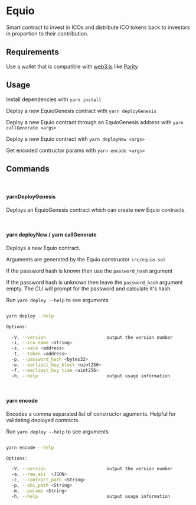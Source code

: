 # Equio

Smart contract to invest in ICOs and distribute ICO tokens back to investors in proportion to their contribution.

## Requirements

Use a wallet that is compatible with [web3.js](https://github.com/ethereum/web3.js/) like [Parity](https://parity.io/)

## Usage

Install dependencies with `yarn install`

Deploy a new EquioGenesis contract with `yarn deployGenesis`

Deploy a new Equio contract through an EquioGenesis address with `yarn callGenerate <args>`

Deploy a new Equio contract with `yarn deployNew <args>`

Get encoded contructor params with `yarn encode <args>`

## Commands

</br>

#### yarnDeployGenesis

Deploys an EquioGenesis contract which can create new Equio contracts.

</br>

#### yarn deployNew / yarn callGenerate <args>

Deploys a new Equio contract.

Arguments are generated by the Equio constructor `src/equio.sol`

If the password hash is known then use the `password_hash` argument

If the password hash is unknown then leave the  `password_hash` argument empty. The CLI will prompt for the password and calculate it's hash.

Run `yarn deploy --help` to see arguments

```sh

yarn deploy --help

```
```sh
Options:

  -V, --version                       output the version number
  -i, --ico_name <string>             
  -s, --sale <address>                
  -t, --token <address>               
  -p, --password_hash <bytes32>       
  -e, --earliest_buy_block <uint256>  
  -f, --earliest_buy_time <uint256>   
  -h, --help                          output usage information

```

</br>

#### yarn encode <args>

Encodes a comma separated list of constructor aguments. Helpful for validating deployed contracts.

Run `yarn deploy --help` to see arguments

```sh

yarn encode --help

```
```sh
Options:

  -V, --version                       output the version number
  -a, --raw_abi  <JSON>         
  -c, --contract_path <String>  
  -p, --abi_path <String>       
  -m, --params <String>         
  -h, --help                          output usage information

```
